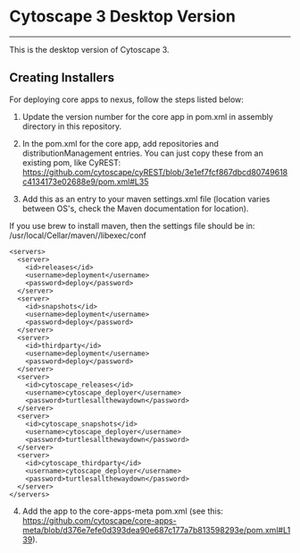 # Cytoscape 3 Desktop Version
------------

This is the desktop version of Cytoscape 3.

## Creating Installers

For deploying core apps to nexus, follow the steps listed below:

1. Update the version number for the core app in pom.xml in assembly directory in this repository.

2. In the pom.xml for the core app, add repositories and distributionManagement entries. You can just copy these from an existing pom, like CyREST: https://github.com/cytoscape/cyREST/blob/3e1ef7fcf867dbcd80749618c4134173e02688e9/pom.xml#L35

3. Add this as an entry to your maven settings.xml file (location varies between OS's, check the Maven documentation for location).

If you use brew to install maven, then the settings file should be in: /usr/local/Cellar/maven/<version>/libexec/conf

```
<servers>
  <server>
    <id>releases</id>
    <username>deployment</username>
    <password>deploy</password>
  </server>
  <server>
    <id>snapshots</id>
    <username>deployment</username>
    <password>deploy</password>
  </server>
  <server>
    <id>thirdparty</id>
    <username>deployment</username>
    <password>deploy</password>
  </server>
  <server>
    <id>cytoscape_releases</id>
    <username>cytoscape_deployer</username>
    <password>turtlesallthewaydown</password>
  </server>
  <server>
    <id>cytoscape_snapshots</id>
    <username>cytoscape_deployer</username>
    <password>turtlesallthewaydown</password>
  </server>
  <server>
    <id>cytoscape_thirdparty</id>
    <username>cytoscape_deployer</username>
    <password>turtlesallthewaydown</password>
  </server>
</servers>
```


4. Add the app to the core-apps-meta pom.xml (see this: https://github.com/cytoscape/core-apps-meta/blob/d376e7efe0d393dea90e687c177a7b813598293e/pom.xml#L139). 


